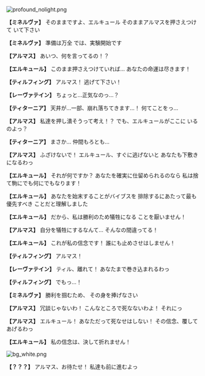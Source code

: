 
![profound_nolight.png](../images/backgrounds/profound_nolight.png)

**【ミネルヴァ】**
そのままですよ、エルキュール
そのままアルマスを押さえつけて
いて下さい

**【ミネルヴァ】**
準備は万全
では、実験開始です

**【アルマス】**
あいつ、何を言ってるの！？

**【エルキュール】**
このまま押さえつけていれば…
あなたの命運は尽きます！

**【ティルフィング】**
アルマス！
逃げて下さい！

**【レーヴァテイン】**
ちょっと…正気なのっ…？

**【ティターニア】**
天井が…一部、崩れ落ちてきます…！
何てことをっ…

**【アルマス】**
私達を押し潰そうって考え！？
でも、エルキュールがここに
いるのよっ？

**【ティターニア】**
まさか…
仲間もろとも…

**【アルマス】**
ふざけないで！
エルキュール、すぐに逃げないと
あなたも下敷きになるわっ

**【エルキュール】**
それが何ですか？
あなたを確実に仕留められるのなら
私は捨て駒にでも何にでもなります！

**【エルキュール】**
あなたを始末することがバイブスを
排除するにあたって最も優先すべき
ことだと理解しました

**【エルキュール】**
だから、私は勝利のため犠牲になる
ことを厭いません！

**【アルマス】**
自分を犠牲にするなんて…
そんなの間違ってる！

**【エルキュール】**
これが私の信念です！
誰にも止めさせはしません！

**【ティルフィング】**
アルマス！

**【レーヴァテイン】**
ティル、離れて！
あなたまで巻き込まれるわっ

**【ティルフィング】**
でもっ…！

**【ミネルヴァ】**
勝利を掴むため、
その身を捧げなさい

**【アルマス】**
冗談じゃないわ！
こんなところで死なないわよ！
それにっ

**【アルマス】**
エルキュール！
あなただって死なせはしない！
その信念、覆してあげるわっ

**【エルキュール】**
私の信念は、決して折れません！

![bg_white.png](../images/backgrounds/bg_white.png)

**【？？？】**
アルマス、お待たせ！
私達も前に進むよっ